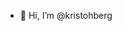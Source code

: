 - 👋 Hi, I’m @kristohberg

<!---
kristohberg/kristohberg is a ✨ special ✨ repository because its `README.md` (this file) appears on your GitHub profile.
You can click the Preview link to take a look at your changes.
--->
